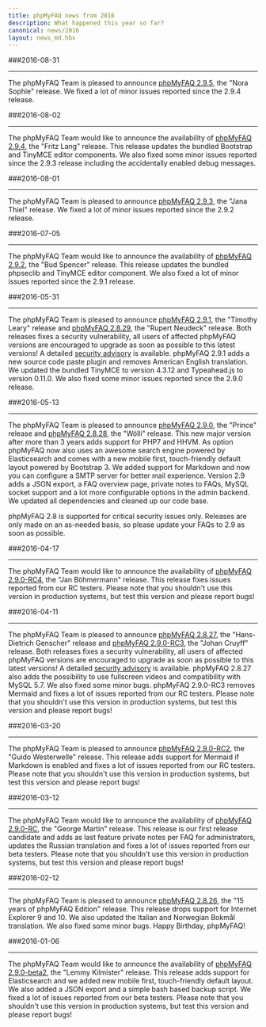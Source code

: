 ```yaml
---
title: phpMyFAQ news from 2016
description: What happened this year so far?
canonical: news/2016
layout: news_md.hbs
---
```


###2016-08-31
* * *
The phpMyFAQ Team is pleased to announce [phpMyFAQ 2.9.5](/download), the "Nora Sophie" release. We fixed a lot of minor
issues reported since the 2.9.4 release.

###2016-08-02
* * *
The phpMyFAQ Team would like to announce the availability of [phpMyFAQ 2.9.4](/download), the "Fritz Lang" release.
This release updates the bundled Bootstrap and TinyMCE editor components. We also fixed some minor issues reported
since the 2.9.3 release including the accidentally enabled debug messages.

###2016-08-01
* * *
The phpMyFAQ Team is pleased to announce [phpMyFAQ 2.9.3](/download), the "Jana Thiel" release. We fixed a lot of minor
issues reported since the 2.9.2 release.

###2016-07-05
* * *
The phpMyFAQ Team would like to announce the availability of [phpMyFAQ 2.9.2](/download), the "Bud Spencer" release.
This release updates the bundled phpseclib and TinyMCE editor component. We also fixed a lot of minor issues reported
since the 2.9.1 release.

###2016-05-31
* * *
The phpMyFAQ Team is pleased to announce [phpMyFAQ 2.9.1](/download), the "Timothy Leary" release and
[phpMyFAQ 2.8.29](/download), the "Rupert Neudeck" release. Both releases fixes a security vulnerability, all users of
affected phpMyFAQ versions are encouraged to upgrade as soon as possible to this latest versions! A detailed
[security advisory](/security/advisory-2016-05-31) is available. phpMyFAQ 2.9.1 adds a new source code paste plugin and
removes American English translation. We updated the bundled TinyMCE to version 4.3.12 and Typeahead.js to version
0.11.0. We also fixed some minor issues reported since the 2.9.0 release.

###2016-05-13
* * *
The phpMyFAQ Team is pleased to announce [phpMyFAQ 2.9.0](/download), the "Prince" release and
[phpMyFAQ 2.8.28](/download), the "Wölli" release. This new major version after more than 3 years adds support for PHP7
and HHVM. As option phpMyFAQ now also uses an awesome search engine powered by Elasticsearch and comes with a new mobile 
first, touch-friendly default layout powered by Bootstrap 3. We added support for Markdown and now you can configure a 
SMTP server for better mail experience. Version 2.9 adds a JSON export, a FAQ overview page, private notes to FAQs, 
MySQL socket support and a lot more configurable options in the admin backend. We updated all dependencies and cleaned 
up our code base.

phpMyFAQ 2.8 is supported for critical security issues only. Releases are only made on an as-needed basis, so please 
update your FAQs to 2.9 as soon as possible.

###2016-04-17
* * *
The phpMyFAQ Team would like to announce the availability of [phpMyFAQ 2.9.0-RC4](/download), the "Jan Böhmermann"
release. This release fixes issues reported from our RC testers. Please note that you shouldn't use this version in
production systems, but test this version and please report bugs!

###2016-04-11
* * *
The phpMyFAQ Team is pleased to announce [phpMyFAQ 2.8.27](/download), the "Hans-Dietrich Genscher" release and
[phpMyFAQ 2.9.0-RC3](/download), the "Johan Cruyff" release. Both releases fixes a security vulnerability, all users of
affected phpMyFAQ versions are encouraged to upgrade as soon as possible to this latest versions! A detailed
[security advisory](/security/advisory-2016-04-11) is available. phpMyFAQ 2.8.27 also adds the possibility to use
fullscreen videos and compatibility with MySQL 5.7. We also fixed some minor bugs. phpMyFAQ 2.9.0-RC3 removes Mermaid
and fixes a lot of issues reported from our RC testers. Please note that you shouldn't use this version in production
systems, but test this version and please report bugs!

###2016-03-20
* * *
The phpMyFAQ Team is pleased to announce [phpMyFAQ 2.9.0-RC2](/download), the "Guido Westerwelle" release. This
release adds support for Mermaid if Markdown is enabled and fixes a lot of issues reported from our RC testers. Please
note that you shouldn't use this version in production systems, but test this version and please report bugs!

###2016-03-12
* * *
The phpMyFAQ Team would like to announce the availability of [phpMyFAQ 2.9.0-RC](/download), the "George Martin"
release. This release is our first release candidate and adds as last feature private notes per FAQ for administrators,
updates the Russian translation and fixes a lot of issues reported from our beta testers. Please note that you shouldn't
use this version in production systems, but test this version and please report bugs!

###2016-02-12
* * *
The phpMyFAQ Team is pleased to announce [phpMyFAQ 2.8.26](/download), the "15 years of phpMyFAQ Edition" release. This
release drops support for Internet Explorer 9 and 10. We also updated the Italian and Norwegian Bokmål translation. We
also fixed some minor bugs. Happy Birthday, phpMyFAQ!

###2016-01-06
* * *
The phpMyFAQ Team would like to announce the availability of [phpMyFAQ 2.9.0-beta2](/download), the "Lemmy Kilmister"
release. This release adds support for Elasticsearch and we added new mobile first, touch-friendly default layout. We
also added a JSON export and a simple bash based backup script. We fixed a lot of issues reported from our beta testers.
Please note that you shouldn't use this version in production systems, but test this version and please report bugs!

